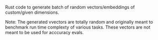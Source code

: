 Rust code to generate batch of random vectors/embeddings of custom/given dimensions.

Note: The generated vvectors are totally random and originally meant to benchmark run time complexty of various tasks. These vectors are not meant to be used for acccuracy evals.
